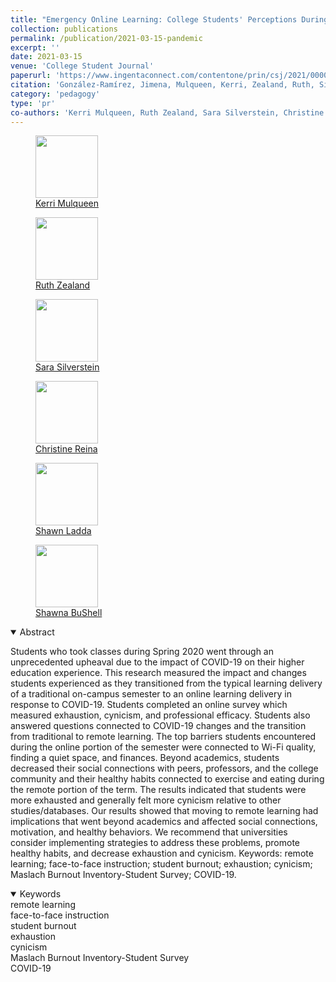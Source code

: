 ```yaml
---
title: "Emergency Online Learning: College Students' Perceptions During the COVID-19 Pandemic"
collection: publications
permalink: /publication/2021-03-15-pandemic
excerpt: ''
date: 2021-03-15
venue: 'College Student Journal'
paperurl: 'https://www.ingentaconnect.com/contentone/prin/csj/2021/00000055/00000001/art00005'
citation: 'González-Ramírez, Jimena, Mulqueen, Kerri, Zealand, Ruth, Silverstein, Sara, Reina, Christine, BuShell, Shawna, Ladda, Shawn (2021). &quot;Emergency Online Learning: College Students` Perceptions During the COVID-19 Pandemic &quot; <i> College Student Journal </i>. 55(1): 29-46.'
category: 'pedagogy'
type: 'pr'
co-authors: 'Kerri Mulqueen, Ruth Zealand, Sara Silverstein, Christine Reina, Shawna BuShell, and Shawn Ladda'
---
```


<!-- Google tag (gtag.js) -->
<script async src="https://www.googletagmanager.com/gtag/js?id=G-Q95WSVMDNZ"></script>
<script>
  window.dataLayer = window.dataLayer || [];
  function gtag(){dataLayer.push(arguments);}
  gtag('js', new Date());

  gtag('config', 'G-Q95WSVMDNZ');
</script>

<body>
<div class="image-container">
        <figure>
            <img src="/images/co-authors/kerri_mulqueen.png" width="100" height="auto">
            <figcaption><a href="https://www.linkedin.com/in/kmulqueen/" target="_blank">Kerri Mulqueen</a></figcaption>
        </figure>
        <figure>
            <img src="/images/co-authors/ruth_zealand.png" width="100" height="auto">
            <figcaption><a href="https://manhattan.edu/campus-directory/rzealand01" target="_blank">Ruth Zealand</a></figcaption>
        </figure>   
        <figure>
            <img src="/images/co-authors/sara_silverstein.png" width="100" height="auto">
            <figcaption><a href="https://www.linkedin.com/in/sara-silverstein-7568801b/" target="_blank">Sara Silverstein</a></figcaption>
        </figure>
        <figure>
            <img src="/images/co-authors/christine_reina.png" width="100" height="auto">
            <figcaption><a href="https://www.linkedin.com/in/christine-reina-51bb91215/" target="_blank">Christine Reina</a></figcaption>
        </figure>
        <figure>
            <img src="/images/co-authors/shawn_ladda.png" width="100" height="auto">
            <figcaption><a href="https://manhattan.edu/campus-directory/shawn.ladda" target="_blank">Shawn Ladda</a></figcaption>
        </figure> 
        <figure>
            <img src="/images/co-authors/shawna_bushell.png" width="100" height="auto">
            <figcaption><a href="https://www.linkedin.com/in/dr-shawna-bu-shell-4691342b/" target="_blank">Shawna BuShell</a></figcaption>
        </figure>               
        <!-- Add more images as needed -->
    </div>
</body>


<details open>
<summary>
Abstract
</summary>

<p>
Students who took classes during Spring 2020 went through an unprecedented upheaval due to the impact of COVID-19 on their higher education experience. This research measured the impact and changes students experienced as they transitioned from the typical learning delivery of a traditional on-campus semester to an online learning delivery in response to COVID-19. Students completed an online survey which measured exhaustion, cynicism, and professional efficacy. Students also answered questions connected to COVID-19 changes and the transition from traditional to remote learning. The top barriers students encountered during the online portion of the semester were connected to Wi-Fi quality, finding a quiet space, and finances. Beyond academics, students decreased their social connections with peers, professors, and the college community and their healthy habits connected to exercise and eating during the remote portion of the term. The results indicated that students were more exhausted and generally felt more cynicism relative to other studies/databases. Our results showed that moving to remote learning had implications that went beyond academics and affected social connections, motivation, and healthy behaviors. We recommend that universities consider implementing strategies to address these problems, promote healthy habits, and decrease exhaustion and cynicism. Keywords: remote learning; face-to-face instruction; student burnout; exhaustion; cynicism; Maslach Burnout Inventory-Student Survey; COVID-19.
</p>

</details>

<details open>
<summary>
Keywords
</summary>
remote learning <br> 
face-to-face instruction <br>
student burnout <br>
exhaustion <br>
cynicism <br>
Maslach Burnout Inventory-Student Survey <br>
COVID-19 <br>

<br>

</details>